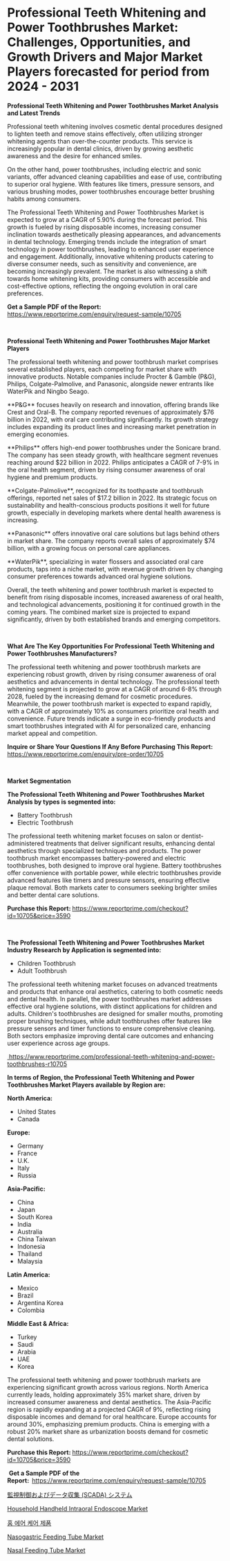 <p><h1>Professional Teeth Whitening and Power Toothbrushes Market: Challenges, Opportunities, and Growth Drivers and Major Market Players forecasted for period from 2024 - 2031</h1></p><p><strong>Professional Teeth Whitening and Power Toothbrushes Market Analysis and Latest Trends</strong></p>
<p><p>Professional teeth whitening involves cosmetic dental procedures designed to lighten teeth and remove stains effectively, often utilizing stronger whitening agents than over-the-counter products. This service is increasingly popular in dental clinics, driven by growing aesthetic awareness and the desire for enhanced smiles. </p><p>On the other hand, power toothbrushes, including electric and sonic variants, offer advanced cleaning capabilities and ease of use, contributing to superior oral hygiene. With features like timers, pressure sensors, and various brushing modes, power toothbrushes encourage better brushing habits among consumers.</p><p>The Professional Teeth Whitening and Power Toothbrushes Market is expected to grow at a CAGR of 5.90% during the forecast period. This growth is fueled by rising disposable incomes, increasing consumer inclination towards aesthetically pleasing appearances, and advancements in dental technology. Emerging trends include the integration of smart technology in power toothbrushes, leading to enhanced user experience and engagement. Additionally, innovative whitening products catering to diverse consumer needs, such as sensitivity and convenience, are becoming increasingly prevalent. The market is also witnessing a shift towards home whitening kits, providing consumers with accessible and cost-effective options, reflecting the ongoing evolution in oral care preferences.</p></p>
<p><strong>Get a Sample PDF of the Report:&nbsp;</strong> <a href="https://www.reportprime.com/enquiry/request-sample/10705">https://www.reportprime.com/enquiry/request-sample/10705</a></p>
<p>&nbsp;</p>
<p><strong>Professional Teeth Whitening and Power Toothbrushes Major Market Players</strong></p>
<p><p>The professional teeth whitening and power toothbrush market comprises several established players, each competing for market share with innovative products. Notable companies include Procter & Gamble (P&G), Philips, Colgate-Palmolive, and Panasonic, alongside newer entrants like WaterPik and Ningbo Seago. </p><p>**P&G** focuses heavily on research and innovation, offering brands like Crest and Oral-B. The company reported revenues of approximately $76 billion in 2022, with oral care contributing significantly. Its growth strategy includes expanding its product lines and increasing market penetration in emerging economies.</p><p>**Philips** offers high-end power toothbrushes under the Sonicare brand. The company has seen steady growth, with healthcare segment revenues reaching around $22 billion in 2022. Philips anticipates a CAGR of 7-9% in the oral health segment, driven by rising consumer awareness of oral hygiene and premium products.</p><p>**Colgate-Palmolive**, recognized for its toothpaste and toothbrush offerings, reported net sales of $17.2 billion in 2022. Its strategic focus on sustainability and health-conscious products positions it well for future growth, especially in developing markets where dental health awareness is increasing.</p><p>**Panasonic** offers innovative oral care solutions but lags behind others in market share. The company reports overall sales of approximately $74 billion, with a growing focus on personal care appliances.</p><p>**WaterPik**, specializing in water flossers and associated oral care products, taps into a niche market, with revenue growth driven by changing consumer preferences towards advanced oral hygiene solutions.</p><p>Overall, the teeth whitening and power toothbrush market is expected to benefit from rising disposable incomes, increased awareness of oral health, and technological advancements, positioning it for continued growth in the coming years. The combined market size is projected to expand significantly, driven by both established brands and emerging competitors.</p></p>
<p>&nbsp;</p>
<p><strong>What Are The Key Opportunities For Professional Teeth Whitening and Power Toothbrushes Manufacturers?</strong></p>
<p><p>The professional teeth whitening and power toothbrush markets are experiencing robust growth, driven by rising consumer awareness of oral aesthetics and advancements in dental technology. The professional teeth whitening segment is projected to grow at a CAGR of around 6-8% through 2028, fueled by the increasing demand for cosmetic procedures. Meanwhile, the power toothbrush market is expected to expand rapidly, with a CAGR of approximately 10% as consumers prioritize oral health and convenience. Future trends indicate a surge in eco-friendly products and smart toothbrushes integrated with AI for personalized care, enhancing market appeal and competition.</p></p>
<p><strong>Inquire or Share Your Questions If Any Before Purchasing This Report:</strong> <a href="https://www.reportprime.com/enquiry/pre-order/10705">https://www.reportprime.com/enquiry/pre-order/10705</a></p>
<p>&nbsp;</p>
<p><strong>Market Segmentation</strong></p>
<p><strong>The Professional Teeth Whitening and Power Toothbrushes Market Analysis by types is segmented into:</strong></p>
<p><ul><li>Battery Toothbrush</li><li>Electric Toothbrush</li></ul></p>
<p><p>The professional teeth whitening market focuses on salon or dentist-administered treatments that deliver significant results, enhancing dental aesthetics through specialized techniques and products. The power toothbrush market encompasses battery-powered and electric toothbrushes, both designed to improve oral hygiene. Battery toothbrushes offer convenience with portable power, while electric toothbrushes provide advanced features like timers and pressure sensors, ensuring effective plaque removal. Both markets cater to consumers seeking brighter smiles and better dental care solutions.</p></p>
<p><strong>Purchase this Report:&nbsp;</strong><a href="https://www.reportprime.com/checkout?id=10705&price=3590">https://www.reportprime.com/checkout?id=10705&price=3590</a></p>
<p>&nbsp;</p>
<p><strong>The Professional Teeth Whitening and Power Toothbrushes Market Industry Research by Application is segmented into:</strong></p>
<p><ul><li>Children Toothbrush</li><li>Adult Toothbrush</li></ul></p>
<p><p>The professional teeth whitening market focuses on advanced treatments and products that enhance oral aesthetics, catering to both cosmetic needs and dental health. In parallel, the power toothbrushes market addresses effective oral hygiene solutions, with distinct applications for children and adults. Children's toothbrushes are designed for smaller mouths, promoting proper brushing techniques, while adult toothbrushes offer features like pressure sensors and timer functions to ensure comprehensive cleaning. Both sectors emphasize improving dental care outcomes and enhancing user experience across age groups.</p></p>
<p><a href="https://www.reportprime.com/professional-teeth-whitening-and-power-toothbrushes-r10705">&nbsp;https://www.reportprime.com/professional-teeth-whitening-and-power-toothbrushes-r10705</a></p>
<p><strong>In terms of Region, the Professional Teeth Whitening and Power Toothbrushes Market Players available by Region are:</strong></p>
<p>
    <p> <strong> North America: </strong>
        <ul>
            <li>United States</li>
            <li>Canada</li>
        </ul>
        </p> 
    <p> <strong> Europe: </strong>
        <ul>
            <li>Germany</li>
            <li>France</li>
            <li>U.K.</li>
            <li>Italy</li>
            <li>Russia</li>
        </ul>
        </p> 
    <p> <strong> Asia-Pacific: </strong>
        <ul>
            <li>China</li>
            <li>Japan</li>
            <li>South Korea</li>
            <li>India</li>
            <li>Australia</li>
            <li>China Taiwan</li>
            <li>Indonesia</li>
            <li>Thailand</li>
            <li>Malaysia</li>
        </ul>
        </p> 
    <p> <strong> Latin America: </strong>
        <ul>
            <li>Mexico</li>
            <li>Brazil</li>
            <li>Argentina Korea</li>
            <li>Colombia</li>
        </ul>
        </p> 
    <p> <strong> Middle East & Africa: </strong>
        <ul>
            <li>Turkey</li>
            <li>Saudi</li>
            <li>Arabia</li>
            <li>UAE</li>
            <li>Korea</li>
        </ul>
    </p>
    </p>
<p><p>The professional teeth whitening and power toothbrush markets are experiencing significant growth across various regions. North America currently leads, holding approximately 35% market share, driven by increased consumer awareness and dental aesthetics. The Asia-Pacific region is rapidly expanding at a projected CAGR of 9%, reflecting rising disposable incomes and demand for oral healthcare. Europe accounts for around 30%, emphasizing premium products. China is emerging with a robust 20% market share as urbanization boosts demand for cosmetic dental solutions.</p></p>
<p><strong>Purchase this Report: </strong><a href="https://www.reportprime.com/checkout?id=10705&price=3590">https://www.reportprime.com/checkout?id=10705&price=3590</a></p>
<p>&nbsp;<strong>Get a Sample PDF of the Report:&nbsp;&nbsp;</strong><a href="https://www.reportprime.com/enquiry/request-sample/10705">https://www.reportprime.com/enquiry/request-sample/10705</a></p>
<p><strong></strong></p>
<p><p><a href="https://medium.com/@maudabbott7/%E6%88%90%E5%8A%9F%E3%81%B8%E3%81%AE%E6%88%A6%E7%95%A5%E7%9A%84%E3%83%AD%E3%83%BC%E3%83%89%E3%83%9E%E3%83%83%E3%83%97-%E3%82%B0%E3%83%AD%E3%83%BC%E3%83%90%E3%83%AB%E7%9B%A3%E8%A6%96%E5%88%B6%E5%BE%A1%E3%81%8A%E3%82%88%E3%81%B3%E3%83%87%E3%83%BC%E3%82%BF%E5%8F%8E%E9%9B%86-scada-%E3%82%B7%E3%82%B9%E3%83%86%E3%83%A0%E5%B8%82%E5%A0%B4%E5%88%86%E6%9E%90-2024-2031-dd21d98c8c54?postPublishedType=initial">監視制御およびデータ収集 (SCADA) システム</a></p><p><a href="https://medium.com/@brayannolanii/the-global-household-handheld-intraoral-endoscope-market-is-projected-to-experience-an-annual-abf4f99f5a40">Household Handheld Intraoral Endoscope Market</a></p><p><a href="https://medium.com/@samiaahmed980/home-air-care-product-market-%EC%9D%98-%EA%B8%80%EB%A1%9C%EB%B2%8C-%EC%8B%9C%EC%9E%A5-%EA%B0%9C%EC%9A%94%EB%8A%94-%EC%A0%84-%EC%84%B8%EA%B3%84-%EB%B0%8F-%EC%A3%BC%EC%9A%94-%EC%8B%9C%EC%9E%A5%EC%9D%98-%EC%82%B0%EC%97%85%EC%97%90-%EC%98%81%ED%96%A5%EC%9D%84-%EB%AF%B8%EC%B9%98%EB%8A%94-%EC%A3%BC%EC%9A%94-%ED%8A%B8%EB%A0%8C%EB%93%9C%EC%97%90-%EB%8C%80%ED%95%9C-%EB%8F%85%ED%8A%B9%ED%95%9C-%EA%B4%80%EC%A0%90%EC%9D%84-%EC%A0%9C%EA%B3%B5%ED%95%A9%EB%8B%88%EB%8B%A4-a8b6aa9287d4?postPublishedType=initial">홈 에어 케어 제품</a></p><p><a href="https://github.com/LilianFaulkner65/Market-Research-Report-List-1/blob/main/nasogastric-feeding-tube-market.md">Nasogastric Feeding Tube Market</a></p><p><a href="https://github.com/SamiaChowdhury801/Market-Research-Report-List-1/blob/main/nasal-feeding-tube-market.md">Nasal Feeding Tube Market</a></p></p>